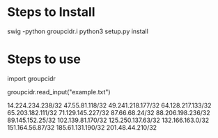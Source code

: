 Steps to Install
===================
  swig -python groupcidr.i
  python3 setup.py install

Steps to use
==================

  import groupcidr

  groupcidr.read_input("example.txt")

  14.224.234.238/32
  47.55.81.118/32
  49.241.218.177/32
  64.128.217.133/32
  65.203.182.111/32
  71.129.145.227/32
  87.66.68.24/32
  88.206.198.236/32
  89.145.152.25/32
  102.139.81.170/32
  125.250.137.63/32
  132.166.163.0/32
  151.164.56.87/32
  185.61.131.190/32
  201.48.44.210/32
